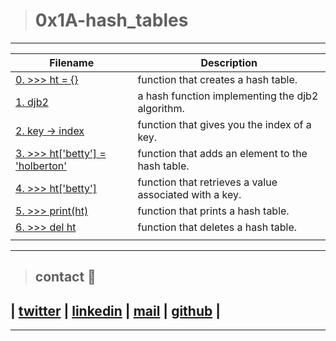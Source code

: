 > # 0x1A-hash_tables
---
| **Filename** | **Description** |
|---|---|
| [0. >>> ht = {}](./0-hash_table_create.c) | function that creates a hash table.  |
| [1. djb2](./1-djb2.c) | a hash function implementing the djb2 algorithm.  |
| [2. key -> index](./2-key_index.c) | function that gives you the index of a key.  |
| [3. >>> ht['betty'] = 'holberton' ](./3-hash_table_set.c) | function that adds an element to the hash table.  |
| [4. >>> ht['betty']](./4-hash_table_get.c) | function that retrieves a value associated with a key.  |
| [5. >>> print(ht)](./5-hash_table_print.c) | function that prints a hash table.  |
| [6. >>> del ht](./6-hash_table_delete.c) | function that deletes a hash table.  |
|   |   |
---
> ## contact 💬

## | [twitter](https://twitter.com/RICARDO1470) | [linkedin](https://www.linkedin.com/in/ricardo-alfonso-camayo/) | [mail](1466@holbertonschool.com) | [github](https://github.com/ricardo1470/README/blob/master/README.md) |

---
